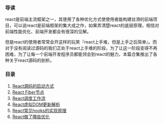 ### 导读

react是前端主流框架之一，其使用了各种优化方式使使用者能构建丝滑的前端项目，可以说react是前端框架的集大成之作，如果弄清楚react的底层原理，相信对前端性能优化、前端开发都会有很深的见解。

但是react的使用者常常会开这样的玩笑『react上手难，但是上手之后简单』。而对于没有阅读过源码的我们正处于react上手难的阶段，为了让这一阶段变得不再困难，为了让每一个前端开发程序员都能领会到react的魅力，本篇合集推出了各种关于react源码的剖析。

### 目录

1. [React源码的启动方式](https://www.unstoppable840.cn/article/359c9fdd-f292-43c4-93f6-7b3cfe99e987)
2. [React Fiber节点](https://www.unstoppable840.cn/article/b984b1ac-8da0-4cef-a0d8-acd1199162eb)
3. [React调度工作流](https://www.unstoppable840.cn/article/7794b91d-606a-4ec0-847e-b871098ecc97)
4. [React虚拟DOM更新解析](https://www.unstoppable840.cn/article/00871eb1-d110-42c7-a67d-4e0f7c1d34e3)
5. [React常见hooks的实现原理](https://www.unstoppable840.cn/article/b567273d-a71b-442e-bc19-d164da7b5a2e)
6. [React做了哪些优化](https://www.unstoppable840.cn/article/3e15cacd-0524-4020-a3ed-fefca6bb9996)
